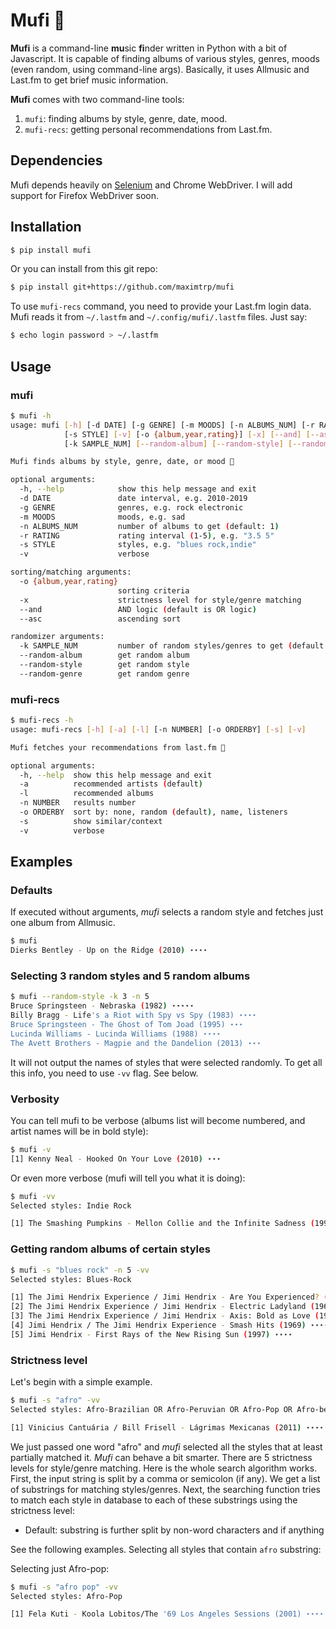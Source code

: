 # Mufi 🐜

**Mufi** is a command-line **mu**sic **fi**nder written in Python with a bit of Javascript. It is capable of finding albums of various styles, genres, moods (even random, using command-line args). Basically, it uses Allmusic and Last.fm to get brief music information.

**Mufi** comes with two command-line tools:

1. `mufi`: finding albums by style, genre, date, mood.
2. `mufi-recs`: getting personal recommendations from Last.fm.

## Dependencies

Mufi depends heavily on [Selenium](https://pypi.org/project/selenium/) and Chrome WebDriver. I will add support for Firefox WebDriver soon.

## Installation

```bash
$ pip install mufi
```

Or you can install from this git repo:

```bash
$ pip install git+https://github.com/maximtrp/mufi
```

To use `mufi-recs` command, you need to provide your Last.fm login data. Mufi reads it from `~/.lastfm` and `~/.config/mufi/.lastfm` files. Just say:

```bash
$ echo login password > ~/.lastfm
```

## Usage

### mufi

```bash
$ mufi -h
usage: mufi [-h] [-d DATE] [-g GENRE] [-m MOODS] [-n ALBUMS_NUM] [-r RATING]
            [-s STYLE] [-v] [-o {album,year,rating}] [-x] [--and] [--asc]
            [-k SAMPLE_NUM] [--random-album] [--random-style] [--random-genre]

Mufi finds albums by style, genre, date, or mood 🐜

optional arguments:
  -h, --help            show this help message and exit
  -d DATE               date interval, e.g. 2010-2019
  -g GENRE              genres, e.g. rock electronic
  -m MOODS              moods, e.g. sad
  -n ALBUMS_NUM         number of albums to get (default: 1)
  -r RATING             rating interval (1-5), e.g. "3.5 5"
  -s STYLE              styles, e.g. "blues rock,indie"
  -v                    verbose

sorting/matching arguments:
  -o {album,year,rating}
                        sorting criteria
  -x                    strictness level for style/genre matching
  --and                 AND logic (default is OR logic)
  --asc                 ascending sort

randomizer arguments:
  -k SAMPLE_NUM         number of random styles/genres to get (default: 1)
  --random-album        get random album
  --random-style        get random style
  --random-genre        get random genre
```

### mufi-recs

```bash
$ mufi-recs -h
usage: mufi-recs [-h] [-a] [-l] [-n NUMBER] [-o ORDERBY] [-s] [-v]

Mufi fetches your recommendations from last.fm 🐜

optional arguments:
  -h, --help  show this help message and exit
  -a          recommended artists (default)
  -l          recommended albums
  -n NUMBER   results number
  -o ORDERBY  sort by: none, random (default), name, listeners
  -s          show similar/context
  -v          verbose
```

## Examples

### Defaults

If executed without arguments, *mufi* selects a random style and fetches just one album from Allmusic.

```bash
$ mufi
Dierks Bentley - Up on the Ridge (2010) ⋆⋆⋆⋆
```

### Selecting 3 random styles and 5 random albums

```bash
$ mufi --random-style -k 3 -n 5
Bruce Springsteen - Nebraska (1982) ⋆⋆⋆⋆⋆
Billy Bragg - Life's a Riot with Spy vs Spy (1983) ⋆⋆⋆⋆
Bruce Springsteen - The Ghost of Tom Joad (1995) ⋆⋆⋆
Lucinda Williams - Lucinda Williams (1988) ⋆⋆⋆⋆
The Avett Brothers - Magpie and the Dandelion (2013) ⋆⋆⋆
```

It will not output the names of styles that were selected randomly. To get all this info, you need to use `-vv` flag. See below.

### Verbosity

You can tell mufi to be verbose (albums list will become numbered, and artist names will be in bold style):

```bash
$ mufi -v
[1] Kenny Neal - Hooked On Your Love (2010) ⋆⋆⋆
```

Or even more verbose (mufi will tell you what it is doing):

```bash
$ mufi -vv
Selected styles: Indie Rock

[1] The Smashing Pumpkins - Mellon Collie and the Infinite Sadness (1995) ⋆⋆⋆⋆
```

### Getting random albums of certain styles

```bash
$ mufi -s "blues rock" -n 5 -vv
Selected styles: Blues-Rock

[1] The Jimi Hendrix Experience / Jimi Hendrix - Are You Experienced? (1967) ⋆⋆⋆⋆⋆
[2] The Jimi Hendrix Experience / Jimi Hendrix - Electric Ladyland (1968) ⋆⋆⋆⋆⋆
[3] The Jimi Hendrix Experience / Jimi Hendrix - Axis: Bold as Love (1967) ⋆⋆⋆⋆⋆
[4] Jimi Hendrix / The Jimi Hendrix Experience - Smash Hits (1969) ⋆⋆⋆⋆
[5] Jimi Hendrix - First Rays of the New Rising Sun (1997) ⋆⋆⋆⋆
```

### Strictness level

Let's begin with a simple example.

```bash
$ mufi -s "afro" -vv
Selected styles: Afro-Brazilian OR Afro-Peruvian OR Afro-Pop OR Afro-beat OR Afro-Cuban Jazz OR Afro-Colombian OR Afro-Cuban

[1] Vinicius Cantuária / Bill Frisell - Lágrimas Mexicanas (2011) ⋆⋆⋆⋆
```

We just passed one word "afro" and *mufi* selected all the styles that at least partially matched it. *Mufi* can behave a bit smarter. There are 5 strictness levels for style/genre matching. Here is the whole search algorithm works. First, the input string is split by a comma or semicolon (if any). We get a list of substrings for matching styles/genres. Next, the searching function tries to match each style in database to each of these substrings using the strictness level:

* Default: substring is further split by non-word characters and if anything 

See the following examples. Selecting all styles that contain `afro` substring:


Selecting just Afro-pop:

```bash
$ mufi -s "afro pop" -vv
Selected styles: Afro-Pop

[1] Fela Kuti - Koola Lobitos/The '69 Los Angeles Sessions (2001) ⋆⋆⋆⋆
```

